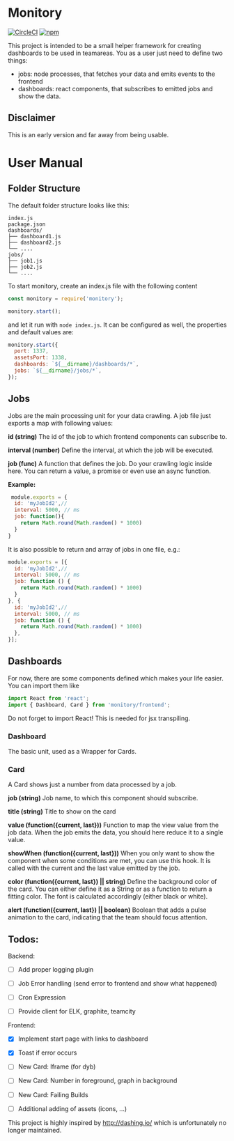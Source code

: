 Monitory
=============
[![CircleCI][circleci]][circleci-url]
[![npm][npm]][npm-url]

This project is intended to be a small helper framework for creating dashboards to be used in teamareas.
You as a user just need to define two things: 
* jobs: node processes, that fetches your data and emits events to the frontend 
* dashboards: react components, that subscribes to emitted jobs and show the data.

Disclaimer
------------
This is an early version and far away from being usable. 

User Manual
===========
Folder Structure
----------------

The default folder structure looks like this:
```
index.js
package.json
dashboards/
├── dashboard1.js
├── dashboard2.js
└── ....
jobs/
├── job1.js
├── job2.js
└── ....
```

To start monitory, create an index.js file with the following content
```javascript 1.8
const monitory = require('monitory');

monitory.start();
``` 
and let it run with `node index.js`. It can be configured as well, the properties and default values are:
```javascript 1.8
monitory.start({
  port: 1337,
  assetsPort: 1338,
  dashboards: `${__dirname}/dashboards/*`,
  jobs: `${__dirname}/jobs/*`,
});
``` 


Jobs
------
Jobs are the main processing unit for your data crawling. A job file just exports a map with following values:

**id (string)**
The id of the job to which frontend components can subscribe to. 

**interval (number)**
Define the interval, at which the job will be executed.

**job (func)**
A function that defines the job. Do your crawling logic inside here. You can return a value, a promise or even use an async function.


**Example:** 
```javascript 1.8
 module.exports = {
  id: 'myJobId2',// 
  interval: 5000, // ms 
  job: function(){
    return Math.round(Math.random() * 1000)
  }
}

```

It is also possible to return and array of jobs in one file, e.g.:

```javascript 1.8
module.exports = [{
  id: 'myJobId2',// 
  interval: 5000, // ms 
  job: function () {
    return Math.round(Math.random() * 1000)
  }
}, {
  id: 'myJobId2',// 
  interval: 5000, // ms 
  job: function () {
    return Math.round(Math.random() * 1000)
  },
}];

```

Dashboards
------------ 
For now, there are some components defined which makes your life easier. You can import them like
```javascript 1.8
import React from 'react';
import { Dashboard, Card } from 'monitory/frontend';
```
Do not forget to import React! This is needed for jsx transpiling. 

### Dashboard

The basic unit, used as a Wrapper for Cards.

### Card

A Card shows just a number from data processed by a job.

**job (string)**
Job name, to which this component should subscribe. 

**title (string)**
Title to show on the card

**value (function({current, last}))**
Function to map the view value from the job data. When the job emits the data, you should here reduce it to a single value.  

**showWhen (function({current, last}))**
When you only want to show the component when some conditions are met, you can use this hook.
It is called with the current and the last value emitted by the job.   

**color (function({current, last}) || string)**
Define the background color of the card. You can either define it as a String or as a function to return a fitting color.
The font is calculated accordingly (either black or white). 

**alert (function({current, last}) || boolean)**
Boolean that adds a pulse animation to the card, indicating that the team should focus attention.   



Todos:
---------

Backend:
* [ ] Add proper logging plugin
* [ ] Job Error handling (send error to frontend and show what happened)
* [ ] Cron Expression
* [ ] Provide client for ELK, graphite, teamcity



Frontend:
* [x] Implement start page with links to dashboard
* [x] Toast if error occurs
* [ ] New Card: Iframe (for dyb) 
* [ ] New Card: Number in foreground, graph in background 
* [ ] New Card: Failing Builds
* [ ] Additional adding of assets (icons, ...)


This project is highly inspired by http://dashing.io/ which is unfortunately no longer maintained. 


[npm]: https://img.shields.io/npm/v/monitory.svg
[npm-url]: https://npmjs.com/package/monitory

[circleci]: https://img.shields.io/circleci/project/github/partysalat/monitory.svg
[circleci-url]: https://circleci.com/gh/partysalat/monitory/tree/master
